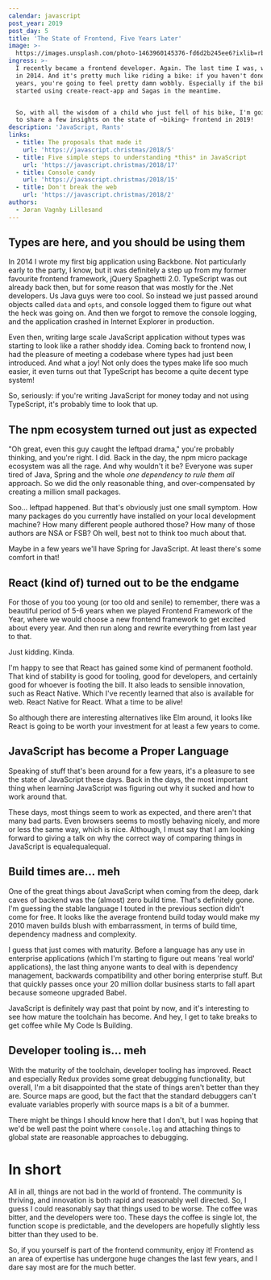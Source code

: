 ```yaml
---
calendar: javascript
post_year: 2019
post_day: 5
title: 'The State of Frontend, Five Years Later'
image: >-
  https://images.unsplash.com/photo-1463960145376-fd6d2b245ee6?ixlib=rb-1.2.1&ixid=eyJhcHBfaWQiOjEyMDd9&auto=format&fit=crop&w=1534&q=80
ingress: >-
  I recently became a frontend developer. Again. The last time I was, was back
  in 2014. And it's pretty much like riding a bike: if you haven't done it in 5
  years, you're going to feel pretty damn wobbly. Especially if the bikes
  started using create-react-app and Sagas in the meantime.


  So, with all the wisdom of a child who just fell of his bike, I'm going to try
  to share a few insights on the state of ~biking~ frontend in 2019!
description: 'JavaScript, Rants'
links:
  - title: The proposals that made it
    url: 'https://javascript.christmas/2018/5'
  - title: Five simple steps to understanding *this* in JavaScript
    url: 'https://javascript.christmas/2018/17'
  - title: Console candy
    url: 'https://javascript.christmas/2018/15'
  - title: Don't break the web
    url: 'https://javascript.christmas/2018/2'
authors:
  - Jøran Vagnby Lillesand
---
```

## Types are here, and you should be using them

In 2014 I wrote my first big application using Backbone. Not particularly early to the party, I know, but it was definitely a step up from my former favourite frontend framework, jQuery Spaghetti 2.0. TypeScript was out already back then, but for some reason that was mostly for the .Net developers. Us Java guys were too cool. So instead we just passed around objects called `data` and `opts`, and console logged them to figure out what the heck was going on. And then we forgot to remove the console logging, and the application crashed in Internet Explorer in production.

Even then, writing large scale JavaScript application without types was starting to look like a rather shoddy idea. Coming back to frontend now, I had the pleasure of meeting a codebase where types had just been introduced. And what a joy! Not only does the types make life soo much easier, it even turns out that TypeScript has become a quite decent type system!

So, seriously: if you're writing JavaScript for money today and not using TypeScript, it's probably time to look that up.


## The npm ecosystem turned out just as expected

"Oh great, even this guy caught the leftpad drama," you're probably thinking, and you're right. I did. Back in the day, the npm micro package ecosystem was all the rage. And why wouldn't it be? Everyone was super tired of Java, Spring and the whole _one dependency to rule them all_ approach. So we did the only reasonable thing, and over-compensated by creating a million small packages.

Soo… leftpad happened. But that's obviously just one small symptom. How many packages do you currently have installed on your local development machine? How many different people authored those? How many of those authors are NSA or FSB? Oh well, best not to think too much about that. 

Maybe in a few years we'll have Spring for JavaScript. At least there's some comfort in that!


## React (kind of) turned out to be the endgame

For those of you too young (or too old and senile) to remember, there was a beautiful period of 5-6 years when we played Frontend Framework of the Year, where we would choose a new frontend framework to get excited about every year. And then run along and rewrite everything from last year to that.

Just kidding. Kinda.

I'm happy to see that React has gained some kind of permanent foothold. That kind of stability is good for tooling, good for developers, and certainly good for whoever is footing the bill. It also leads to sensible innovation, such as React Native. Which I've recently learned that also is available for web. React Native for React. What a time to be alive!

So although there are interesting alternatives like Elm around, it looks like React is going to be worth your investment for at least a few years to come.


## JavaScript has become a Proper Language

Speaking of stuff that's been around for a few years, it's a pleasure to see the state of JavaScript these days. Back in the days, the most important thing when learning JavaScript was figuring out why it sucked and how to work around that. 

These days, most things seem to work as expected, and there aren't that many bad parts. Even browsers seems to mostly behaving nicely, and more or less the same way, which is nice. Although, I must say that I am looking forward to giving a talk on why the correct way of comparing things in JavaScript is equalequalequal.


## Build times are… meh

One of the great things about JavaScript when coming from the deep, dark caves of backend was the (almost) zero build time. That's definitely gone. I'm guessing the stable language I touted in the previous section didn't come for free. It looks like the average frontend build today would make my 2010 maven builds blush with embarrassment, in terms of build time, dependency madness and complexity. 

I guess that just comes with maturity. Before a language has any use in enterprise applications (which I'm starting to figure out means 'real world' applications), the last thing anyone wants to deal with is dependency management, backwards compatibility and other boring enterprise stuff. But that quickly passes once your 20 million dollar business starts to fall apart because someone upgraded Babel.

JavaScript is definitely way past that point by now, and it's interesting to see how mature the toolchain has become. And hey, I get to take breaks to get coffee while My Code Is Building.


## Developer tooling is… meh

With the maturity of the toolchain, developer tooling has improved. React and especially Redux provides some great debugging functionality, but overall, I'm a bit disappointed that the state of things aren't better than they are. Source maps are good, but the fact that the standard debuggers can't evaluate variables properly with source maps is a bit of a bummer.

There might be things I should know here that I don't, but I was hoping that we'd be well past the point where `console.log` and attaching things to global state are reasonable approaches to debugging.


# In short

All in all, things are not bad in the world of frontend. The community is thriving, and innovation is both rapid and reasonably well directed. So, I guess I could reasonably say that things used to be worse. The coffee was bitter, and the developers were too. These days the coffee is single lot, the function scope is predictable, and the developers are hopefully slightly less bitter than they used to be.

So, if you yourself is part of the frontend community, enjoy it! Frontend as an area of expertise has undergone huge changes the last few years, and I dare say most are for the much better.

